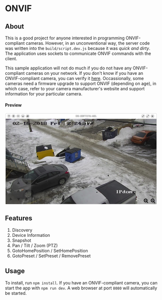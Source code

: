 # ONVIF

## About

This is a good project for anyone interested in programming ONVIF-compliant cameras. However, in an unconventional way, the server code was written into the `build/script.dev.js` because it was _quick and dirty_. The application uses sockets to communicate ONVIF commands with the client.

This sample application will not do much if you do not have any ONVIF-compliant cameras on your network. If you don't know if you have an ONVIF-compliant camera, you can verify it [here](https://www.onvif.org/conformant-products/). Occassionally, some cameras need a firmware upgrade to support ONVIF (depending on age), in which case, refer to your camera manufacturer's website and support information for your particular camera.

#### Preview

![Preview](./preview.png "Preview")

## Features

1. Discovery
2. Device Information
3. Snapshot
4. Pan / Tilt / Zoom (PTZ)
5. GotoHomePosition / SetHomePosition
6. GotoPreset / SetPreset / RemovePreset

## Usage

To install, run `npm install`.
If you have an ONVIF-compliant camera, you can start the app with `npm run dev`. A web browser at port `8080` will automatically be started.
